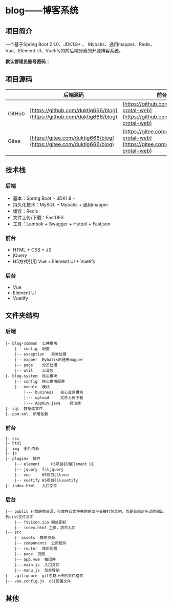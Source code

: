 # blog——博客系统

## 项目简介

一个基于Spring Boot 2.1.0、JDK1.8+ 、 Mybatis、通用mapper、Redis、Vue、Element UI、Vuetify的前后端分离的开源博客系统。

**默认管理员账号密码：** 

## 项目源码

|     |   后端源码  |  前台源码  | 后台源码 |
|---  |--- | --- |---  |
|  GitHub  | [https://github.com/duktig666/blog](https://github.com/duktig666/blog) | [https://github.com/duktig666/blog-protal-web](https://github.com/duktig666/blog-protal-web) | [https://github.com/duktig666/blog-manage-web](https://github.com/duktig666/blog-manage-web) |
| Gitee | [https://gitee.com/duktig666/blog](https://gitee.com/duktig666/blog) | [https://gitee.com/duktig666/blog-protal-web](https://gitee.com/duktig666/blog-protal-web) | [https://gitee.com/duktig666/blog-manage-web](https://gitee.com/duktig666/blog-manage-web) |

## 技术栈

### 后端

- 基本：Spring Boot + JDK1.8 + 
- 持久化技术：MySQL + Mybatis + 通用mapper
- 缓存：Redis
- 文件上传/下载：FastDFS
- 工具：Lombok + Swagger + Hutool + Fastjson

### 前台

- HTML + CSS + JS
- jQuery 
- H5方式引用 Vue + Element UI + Vuetify

### 后台

- Vue
- Element UI
- Vuetify

## 文件夹结构

### 后端

```
|- blog-common 	公共模块
	|-- config 	配置
	|-- exception 	异常处理
	|-- mapper 	Mybatis的通用mapper
	|-- page 	分页处理
	|-- util 	工具包
|- blog-system 	核心模块
	|-- config 	核心模块配置
	|-- module 	模块
		|--- business 	核心业务模块
		|--- upload 	文件上传下载
		|--- AppRun.java 	启动类
|- sql 	数据库文件
|- pom.xml 	所用依赖
```

### 前台

```
|- css
|- html
|- img 	图片资源
|- js
|- plugins 	插件
    |-- element 	H5项目引用Element UI
    |-- jquery 	引入jquery
    |-- vue 	H5项目引入vue
    |-- vuetify	H5项目引入vuetify
|- index.html 	入口文件
```

### 后台

```
|-- public 存放静态资源，存放在该文件夹的东西不会被打包影响，而是会原封不动的输出到dist文件夹中
    |-- favicon.ico 网站图标
    |-- index.html 主页，项目入口
|-- src
    |- assets  静态资源
    |-- components  公用组件
    |-- router  路由配置
    |-- page  页面
    |-- app.vue  根组件
	|-- main.js  入口文件
	|-- menu.js  菜单导航 
|-- .gitignore  git忽略上传的文件格式
|-- vue.config.js  cli配置文件
```

## 其他

